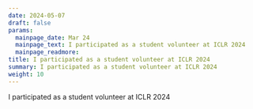 ```yaml
---
date: 2024-05-07
draft: false
params:
  mainpage_date: Mar 24
  mainpage_text: I participated as a student volunteer at ICLR 2024
  mainpage_readmore: 
title: I participated as a student volunteer at ICLR 2024
summary: I participated as a student volunteer at ICLR 2024
weight: 10
---
```

I participated as a student volunteer at ICLR 2024